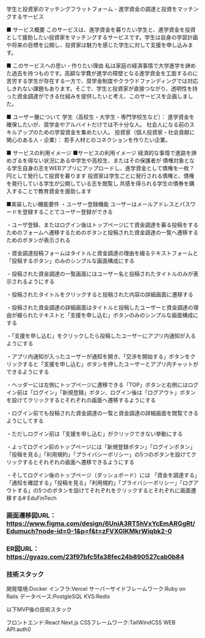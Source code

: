 学生と投資家のマッチングフラットフォーム - 進学資金の調達と投資をマッチングするサービス

■ サービス概要
このサービスは、進学資金を募りたい学生と、進学資金を投資として援助したい投資家をマッチングするサービスです。学生は自身の学習計画や将来の目標を公開し、投資家は魅力を感じた学生に対して支援を申し込みます。

■ このサービスへの思い・作りたい理由
私は家庭の経済事情で大学進学を諦めた過去を持つものです。高額な学費が進学の障壁となる進学資金を工面するのに苦労する学生が存在する一方で、奨学金制度やクラウドファンディングでは対応しきれない課題もあります。そこで、学生と投資家が直接つながり、透明性を持った資金調達ができる仕組みを提供したいと考え、このサービスを企画しました。

■ ユーザー層について
学生（高校生・大学生・専門学校生など）： 進学資金を確保したいが、奨学金やアルバイトだけでは不十分な人。 社会人になる前のスキルアップのための学習資金を集めたい人。 投資家（個人投資家・社会貢献に関心のある人・企業）： 若手人材とのコネクションを作りたい企業。

■ サービスの利用イメージ
■サービスの利用イメージ 経済的な事情で進路を諦めざるを得ない状況にある中学生や高校生、またはその保護者が 債権対象となる学生自身の志をWEBアプリにアップロードし、進学資金として債権を一枚？円として発行して投資を募ります 投資家は学生ごとに発行される債権と、債権を発行している学生が公開している志を閲覧し 共感を得られる学生の債券を購入することで教育資金を援助します

■実装したい機能要件
・ユーザー登録機能 ユーザーはメールアドレスとパスワードを登録することでユーザー登録ができる

・ユーザ登録、またはログイン後はトップページにて資金調達を募る投稿をするためのフォームへ遷移するためのボタンと投稿された資金調達の一覧へ遷移するためのボタンが表示される

・資金調達投稿フォームはタイトルと資金調達の理由を綴るテキストフォームと「投稿するボタン」のみのシンプルな画面構成にする

・投稿された資金調達の一覧画面にはユーザー名と投稿されたタイトルのみが表示されるようにする

・投稿されたタイトルをクリックすると投稿された内容の詳細画面に遷移する

・投稿された資金調達の詳細画面はタイトルと投稿したユーザーと資金調達の理由が綴られたテキストと「支援を申し込む」ボタンのみのシンプルな画面構成にする

・「支援を申し込む」をクリックしたら投稿したユーザーにアプリ内通知が入るようにする

・アプリ内通知が入ったユーザーが通知を開き、「交渉を開始する」ボタンをクリックすると「支援を申し込む」ボタンを押したユーザーとアプリ内チャットができるようにする

・ヘッダーには左側にトップページに遷移できる「TOP」ボタンと右側にはログイン前は「ログイン」「新規登録」ボタン、ログイン後は「ログアウト」ボタンを設けてクリックするとそれぞれの画面へ遷移するようにする

・ログイン前でも投稿された資金調達の一覧と資金調達の詳細画面を閲覧できるようにしてする

・ただしログイン前は「支援を申し込む」がクリックできない挙動にする

・よってログイン前のトップページには「新規登録ボタン」「ログインボタン」「投稿を見る」「利用規約」「プライバシーポリシー」の5つのボタンを設けてクリックするとそれぞれの画面へ遷移できるようにする

・そしてログイン後のトップページ（ダッシュボード）には 「資金を調達する」「通知を確認する」「投稿を見る」「利用規約」「プライバシーポリシー」「ログアウトする」の5つのボタンを設けてそれぞれをクリックするとそれぞれに画面遷移する# EduFinTech

### 画面遷移図URL：https://www.figma.com/design/6UniA3RT5hVxYcEmARGgRt/Edumuch?node-id=0-1&p=f&t=zFVXGIKMkrWiqbk2-0
### ER図URL：https://gyazo.com/23f97bfc5fa38fec24b890527cab0b84

### 技術スタック

開発環境:Docker
インフラ:Vercel
サーバーサイドフレームワーク:Ruby on Rails
データベース:PostgleSQL
KVS:Redis

以下MVP後の技術スタック

フロントエンド:React Next.js
CSSフレームワーク:TailWindCSS
WEB API:auth0